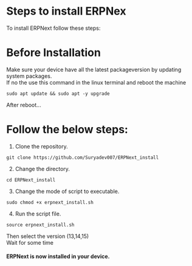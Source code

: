 # Steps to install ERPNex
To install ERPNext follow these steps:<br>
# Before Installation
Make sure your device have all the latest packageversion by updating system packages.<br>
If no the use this command in the linux terminal and reboot the machine <br>
```
sudo apt update && sudo apt -y upgrade
```
After reboot...
# Follow the below steps:

1. Clone the repository.
```
git clone https://github.com/Suryadev007/ERPNext_install
```
2. Change the directory.
```
cd ERPNext_install
```
3. Change the mode of script to executable.
```
sudo chmod +x erpnext_install.sh
```
4. Run the script file.
```
source erpnext_install.sh
```
Then select the version (13,14,15)<br>
Wait for some time
#### ERPNext is now installed in your device.
